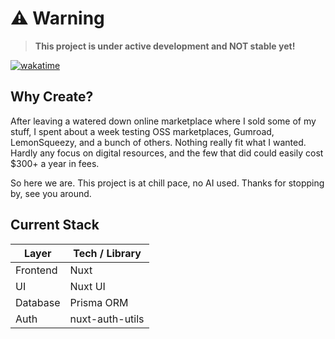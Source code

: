 # ⚠️ Warning

> **This project is under active development and NOT stable yet!**

[![wakatime](https://wakatime.com/badge/user/ae6230a9-5ae1-4178-9aae-0e59e9d3afa5/project/d618323e-db99-4693-92ef-5b83bc447203.svg)](https://wakatime.com/badge/user/ae6230a9-5ae1-4178-9aae-0e59e9d3afa5/project/d618323e-db99-4693-92ef-5b83bc447203)

## Why Create?

After leaving a watered down online marketplace where I sold some of my stuff, I spent about a week testing OSS marketplaces, Gumroad, LemonSqueezy, and a bunch of others. Nothing really fit what I wanted. Hardly any focus on digital resources, and the few that did could easily cost \$300+ a year in fees.

So here we are. This project is at chill pace, no AI used. Thanks for stopping by, see you around.

## Current Stack

| Layer    | Tech / Library  |
| -------- | --------------- |
| Frontend | Nuxt            |
| UI       | Nuxt UI         |
| Database | Prisma ORM      |
| Auth     | nuxt-auth-utils |
